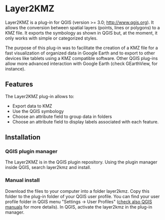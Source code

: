# Layer2KMZ

Layer2KMZ is a plug-in for QGIS (version >= 3.0; http://www.qgis.org). It allows
the conversion between spatial layers (points, lines or polygons) to a KMZ file.
It exports the symbology as shown in QGIS but, at the moment, it only works with
simple or categorized styles.

The purpose of this plug-in was to facilitate the creation of a KMZ file for a
fast visualization of organized data in Google Earth and to export to other devices
like tablets using a KMZ compatible software. Other QGIS plug-ins allow more
advanced interaction with Google Earth (check GEarthView, for instance).

## Features

The Layer2KMZ plug-in allows to:

* Export data to KMZ
* Use the QGIS symbology
* Choose an attribute field to group data in folders
* Choose an attribute field to display labels associated with each feature.

## Installation

### QGIS plugin manager

The Layer2KMZ is in the QGIS plugin repository. Using the plugin manager inside
QGIS, search layer2kmz and install.

### Manual install

Download the files to your computer into a folder layer2kmz. Copy this folder to
the plug-in folder of your QGIS user profile. You can find your user profile 
folder in QGIS menu "Settings -> User Profiles" ([check also QGIS manuals](https://docs.qgis.org/testing/en/docs/user_manual/plugins/plugins.html#core-and-external-plugins) for more details).
In QGIS, activate the layer2kmz in the plug-in manager.
